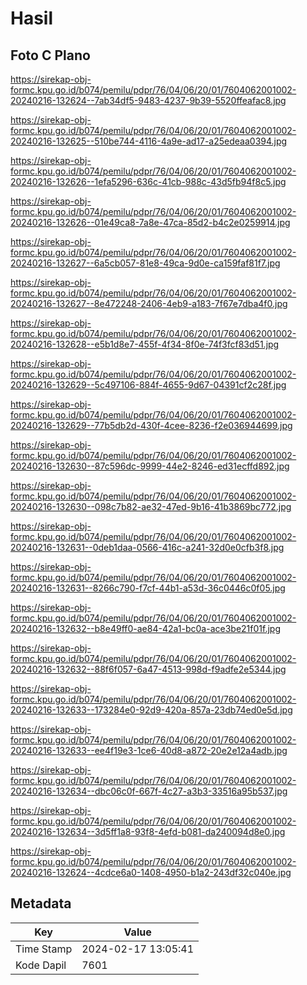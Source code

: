 # Hasil

## Foto C Plano

https://sirekap-obj-formc.kpu.go.id/b074/pemilu/pdpr/76/04/06/20/01/7604062001002-20240216-132624--7ab34df5-9483-4237-9b39-5520ffeafac8.jpg

https://sirekap-obj-formc.kpu.go.id/b074/pemilu/pdpr/76/04/06/20/01/7604062001002-20240216-132625--510be744-4116-4a9e-ad17-a25edeaa0394.jpg

https://sirekap-obj-formc.kpu.go.id/b074/pemilu/pdpr/76/04/06/20/01/7604062001002-20240216-132626--1efa5296-636c-41cb-988c-43d5fb94f8c5.jpg

https://sirekap-obj-formc.kpu.go.id/b074/pemilu/pdpr/76/04/06/20/01/7604062001002-20240216-132626--01e49ca8-7a8e-47ca-85d2-b4c2e0259914.jpg

https://sirekap-obj-formc.kpu.go.id/b074/pemilu/pdpr/76/04/06/20/01/7604062001002-20240216-132627--6a5cb057-81e8-49ca-9d0e-ca159faf81f7.jpg

https://sirekap-obj-formc.kpu.go.id/b074/pemilu/pdpr/76/04/06/20/01/7604062001002-20240216-132627--8e472248-2406-4eb9-a183-7f67e7dba4f0.jpg

https://sirekap-obj-formc.kpu.go.id/b074/pemilu/pdpr/76/04/06/20/01/7604062001002-20240216-132628--e5b1d8e7-455f-4f34-8f0e-74f3fcf83d51.jpg

https://sirekap-obj-formc.kpu.go.id/b074/pemilu/pdpr/76/04/06/20/01/7604062001002-20240216-132629--5c497106-884f-4655-9d67-04391cf2c28f.jpg

https://sirekap-obj-formc.kpu.go.id/b074/pemilu/pdpr/76/04/06/20/01/7604062001002-20240216-132629--77b5db2d-430f-4cee-8236-f2e036944699.jpg

https://sirekap-obj-formc.kpu.go.id/b074/pemilu/pdpr/76/04/06/20/01/7604062001002-20240216-132630--87c596dc-9999-44e2-8246-ed31ecffd892.jpg

https://sirekap-obj-formc.kpu.go.id/b074/pemilu/pdpr/76/04/06/20/01/7604062001002-20240216-132630--098c7b82-ae32-47ed-9b16-41b3869bc772.jpg

https://sirekap-obj-formc.kpu.go.id/b074/pemilu/pdpr/76/04/06/20/01/7604062001002-20240216-132631--0deb1daa-0566-416c-a241-32d0e0cfb3f8.jpg

https://sirekap-obj-formc.kpu.go.id/b074/pemilu/pdpr/76/04/06/20/01/7604062001002-20240216-132631--8266c790-f7cf-44b1-a53d-36c0446c0f05.jpg

https://sirekap-obj-formc.kpu.go.id/b074/pemilu/pdpr/76/04/06/20/01/7604062001002-20240216-132632--b8e49ff0-ae84-42a1-bc0a-ace3be21f01f.jpg

https://sirekap-obj-formc.kpu.go.id/b074/pemilu/pdpr/76/04/06/20/01/7604062001002-20240216-132632--88f6f057-6a47-4513-998d-f9adfe2e5344.jpg

https://sirekap-obj-formc.kpu.go.id/b074/pemilu/pdpr/76/04/06/20/01/7604062001002-20240216-132633--173284e0-92d9-420a-857a-23db74ed0e5d.jpg

https://sirekap-obj-formc.kpu.go.id/b074/pemilu/pdpr/76/04/06/20/01/7604062001002-20240216-132633--ee4f19e3-1ce6-40d8-a872-20e2e12a4adb.jpg

https://sirekap-obj-formc.kpu.go.id/b074/pemilu/pdpr/76/04/06/20/01/7604062001002-20240216-132634--dbc06c0f-667f-4c27-a3b3-33516a95b537.jpg

https://sirekap-obj-formc.kpu.go.id/b074/pemilu/pdpr/76/04/06/20/01/7604062001002-20240216-132634--3d5ff1a8-93f8-4efd-b081-da240094d8e0.jpg

https://sirekap-obj-formc.kpu.go.id/b074/pemilu/pdpr/76/04/06/20/01/7604062001002-20240216-132624--4cdce6a0-1408-4950-b1a2-243df32c040e.jpg


## Metadata

| Key        | Value               |
| ---------- | ------------------- |
| Time Stamp | 2024-02-17 13:05:41 |
| Kode Dapil | 7601                |



